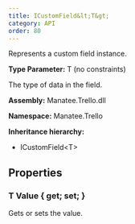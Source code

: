 ```yaml
---
title: ICustomField&lt;T&gt;
category: API
order: 80
---
```


Represents a custom field instance.

**Type Parameter:** T (no constraints)

The type of data in the field.

**Assembly:** Manatee.Trello.dll

**Namespace:** Manatee.Trello

**Inheritance hierarchy:**

- ICustomField&lt;T&gt;

## Properties

### T Value { get; set; }

Gets or sets the value.

